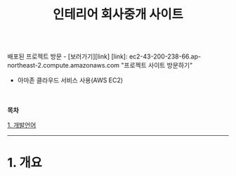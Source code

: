 <h1 align="center">인테리어 회사중개 사이트</h1>
<br><br>

배포된 프로젝트 방문 - [보러가기][link]
[link]: ec2-43-200-238-66.ap-northeast-2.compute.amazonaws.com "프로젝트 사이트 방문하기"
<br>
* 아마존 클라우드 서비스 사용(AWS EC2)

<br><br>
**목차**

[1. 개발언어](#1.-개발언어)


------------

# 1. 개요

